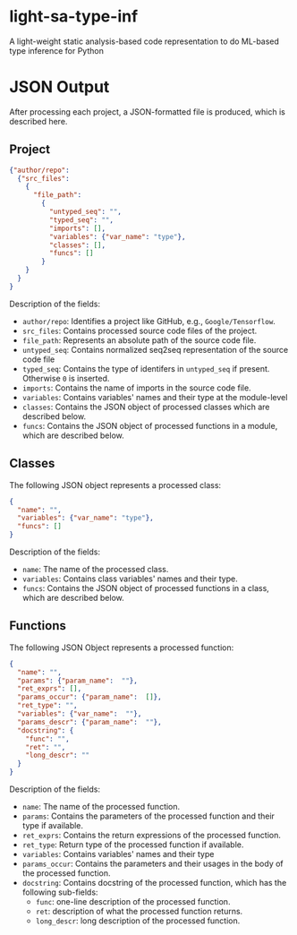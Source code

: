 # light-sa-type-inf
A light-weight static analysis-based code representation to do ML-based type inference for Python


# JSON Output
After processing each project, a JSON-formatted file is produced, which is described here. 

## Project
```json
{"author/repo": 
  {"src_files": 
    {
      "file_path": 
        {
          "untyped_seq": "",
          "typed_seq": "",
          "imports": [],
          "variables": {"var_name": "type"},
          "classes": [],
          "funcs": []
        }
    }
  }
}
```
Description of the fields:
- `author/repo`: Identifies a project like GitHub, e.g., `Google/Tensorflow`.
- `src_files`: Contains processed source code files of the project.
- `file_path`: Represents an absolute path of the source code file.
- `untyped_seq`: Contains normalized seq2seq representation of the source code file
- `typed_seq`: Contains the type of identifers in `untyped_seq` if present. Otherwise `0` is inserted.
- `imports`: Contains the name of imports in the source code file.
- `variables`: Contains variables' names and their type at the module-level
- `classes`: Contains the JSON object of processed classes which are described below.
- `funcs`: Contains the JSON object of processed functions in a module, which are described below.

## Classes
The following JSON object represents a processed class:

```json
{
  "name": "",
  "variables": {"var_name": "type"},
  "funcs": []
}
```
Description of the fields:
- `name`: The name of the processed class.
- `variables`: Contains class variables' names and their type.
- `funcs`: Contains the JSON object of processed functions in a class, which are described below.

## Functions
The following JSON Object represents a processed function:

```json
{
  "name": "",
  "params": {"param_name":  ""},
  "ret_exprs": [],
  "params_occur": {"param_name":  []},
  "ret_type": "",
  "variables": {"var_name":  ""},
  "params_descr": {"param_name":  ""},
  "docstring": {
    "func": "",
    "ret": "",
    "long_descr": ""
  }
}
```

Description of the fields:
- `name`: The name of the processed function.
- `params`: Contains the parameters of the processed function and their type if available.
- `ret_exprs`: Contains the return expressions of the processed function.
- `ret_type`: Return type of the processed function if available.
- `variables`: Contains variables' names and their type 
- `params_occur`: Contains the parameters and their usages in the body of the processed function.
- `docstring`: Contains docstring of the processed function, which has the following sub-fields:
  - `func`: one-line description of the processed function.
  - `ret`: description of what the processed function returns.
  - `long_descr`: long description of the processed function.